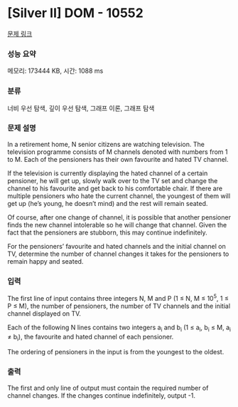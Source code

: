 # [Silver II] DOM - 10552 

[문제 링크](https://www.acmicpc.net/problem/10552) 

### 성능 요약

메모리: 173444 KB, 시간: 1088 ms

### 분류

너비 우선 탐색, 깊이 우선 탐색, 그래프 이론, 그래프 탐색

### 문제 설명

<p>In a retirement home, N senior citizens are watching television. The television programme consists of M channels denoted with numbers from 1 to M. Each of the pensioners has their own favourite and hated TV channel.</p>

<p>If the television is currently displaying the hated channel of a certain pensioner, he will get up, slowly walk over to the TV set and change the channel to his favourite and get back to his comfortable chair. If there are multiple pensioners who hate the current channel, the youngest of them will get up (he’s young, he doesn’t mind) and the rest will remain seated.</p>

<p>Of course, after one change of channel, it is possible that another pensioner finds the new channel intolerable so he will change that channel. Given the fact that the pensioners are stubborn, this may continue indefinitely.</p>

<p>For the pensioners’ favourite and hated channels and the initial channel on TV, determine the number of channel changes it takes for the pensioners to remain happy and seated.</p>

### 입력 

 <p>The first line of input contains three integers N, M and P (1 ≤ N, M ≤ 10<sup>5</sup>, 1 ≤ P ≤ M), the number of pensioners, the number of TV channels and the initial channel displayed on TV.</p>

<p>Each of the following N lines contains two integers a<sub>i</sub> and b<sub>i</sub> (1 ≤ a<sub>i</sub>, b<sub>i</sub> ≤ M, a<sub>i</sub> ≠ b<sub>i</sub>), the favourite and hated channel of each pensioner.</p>

<p>The ordering of pensioners in the input is from the youngest to the oldest.</p>

### 출력 

 <p>The first and only line of output must contain the required number of channel changes. If the changes continue indefinitely, output -1.</p>

